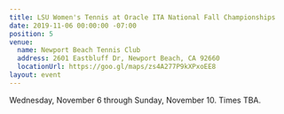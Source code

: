 ```yaml
---
title: LSU Women's Tennis at Oracle ITA National Fall Championships
date: 2019-11-06 00:00:00 -07:00
position: 5
venue:
  name: Newport Beach Tennis Club
  address: 2601 Eastbluff Dr, Newport Beach, CA 92660
  locationUrl: https://goo.gl/maps/zs4A277P9kXPxoEE8
layout: event
---
```


Wednesday, November 6 through Sunday, November 10. Times TBA.